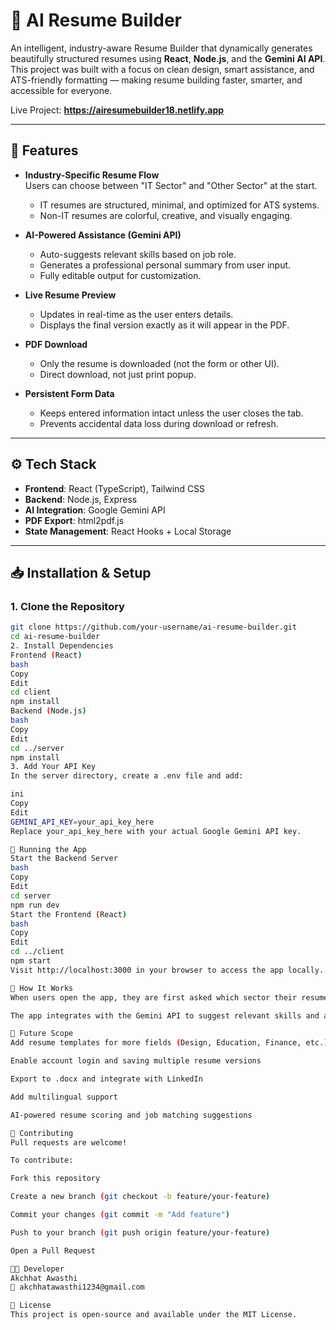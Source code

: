 # 🧠 AI Resume Builder

An intelligent, industry-aware Resume Builder that dynamically generates beautifully structured resumes using **React**, **Node.js**, and the **Gemini AI API**. This project was built with a focus on clean design, smart assistance, and ATS-friendly formatting — making resume building faster, smarter, and accessible for everyone.

Live Project: **https://airesumebuilder18.netlify.app**

---

## 📌 Features

- **Industry-Specific Resume Flow**  
  Users can choose between "IT Sector" and "Other Sector" at the start.  
  - IT resumes are structured, minimal, and optimized for ATS systems.  
  - Non-IT resumes are colorful, creative, and visually engaging.

- **AI-Powered Assistance (Gemini API)**  
  - Auto-suggests relevant skills based on job role.  
  - Generates a professional personal summary from user input.  
  - Fully editable output for customization.

- **Live Resume Preview**  
  - Updates in real-time as the user enters details.  
  - Displays the final version exactly as it will appear in the PDF.

- **PDF Download**  
  - Only the resume is downloaded (not the form or other UI).  
  - Direct download, not just print popup.

- **Persistent Form Data**  
  - Keeps entered information intact unless the user closes the tab.  
  - Prevents accidental data loss during download or refresh.

---

## ⚙️ Tech Stack

- **Frontend**: React (TypeScript), Tailwind CSS  
- **Backend**: Node.js, Express  
- **AI Integration**: Google Gemini API  
- **PDF Export**: html2pdf.js  
- **State Management**: React Hooks + Local Storage

---

## 📥 Installation & Setup

### 1. Clone the Repository

```bash
git clone https://github.com/your-username/ai-resume-builder.git
cd ai-resume-builder
2. Install Dependencies
Frontend (React)
bash
Copy
Edit
cd client
npm install
Backend (Node.js)
bash
Copy
Edit
cd ../server
npm install
3. Add Your API Key
In the server directory, create a .env file and add:

ini
Copy
Edit
GEMINI_API_KEY=your_api_key_here
Replace your_api_key_here with your actual Google Gemini API key.

🚀 Running the App
Start the Backend Server
bash
Copy
Edit
cd server
npm run dev
Start the Frontend (React)
bash
Copy
Edit
cd ../client
npm start
Visit http://localhost:3000 in your browser to access the app locally.

🧠 How It Works
When users open the app, they are first asked which sector their resume is for. Based on the selection, the resume layout adapts automatically — with minimal, black-and-white formatting for IT jobs, and colorful, styled designs for other fields like marketing or design.

The app integrates with the Gemini API to suggest relevant skills and auto-generate summaries. Users can edit all AI-generated content, preview their resume live, and download the final PDF with a single click. All entered data is retained unless the user closes the tab.

🔮 Future Scope
Add resume templates for more fields (Design, Education, Finance, etc.)

Enable account login and saving multiple resume versions

Export to .docx and integrate with LinkedIn

Add multilingual support

AI-powered resume scoring and job matching suggestions

🤝 Contributing
Pull requests are welcome!

To contribute:

Fork this repository

Create a new branch (git checkout -b feature/your-feature)

Commit your changes (git commit -m "Add feature")

Push to your branch (git push origin feature/your-feature)

Open a Pull Request

👨‍💻 Developer
Akchhat Awasthi
📧 akchhatawasthi1234@gmail.com

📜 License
This project is open-source and available under the MIT License.
